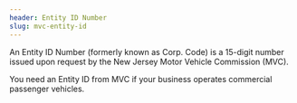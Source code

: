 ```yaml
---
header: Entity ID Number
slug: mvc-entity-id
---
```

An Entity ID Number (formerly known as Corp. Code) is a 15-digit number issued upon request by the New Jersey Motor Vehicle Commission (MVC).

You need an Entity ID from MVC if your business operates commercial passenger vehicles. 